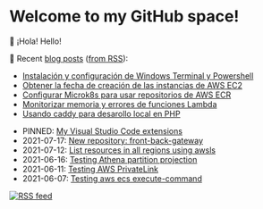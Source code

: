 # Welcome to my GitHub space!

👋 ¡Hola! Hello!

:memo: Recent [blog posts](https://blog.okelet.com) ([from RSS](https://blog.okelet.com/index.xml)):

<!--START_SECTION:blog-->
* [Instalación y configuración de Windows Terminal y Powershell](https:&#x2F;&#x2F;blog.okelet.com&#x2F;post&#x2F;2020&#x2F;02&#x2F;instalacion-y-configuracion-de-windows-terminal-y-powershell&#x2F;)
* [Obtener la fecha de creación de las instancias de AWS EC2](https:&#x2F;&#x2F;blog.okelet.com&#x2F;post&#x2F;2020&#x2F;02&#x2F;obtener-la-fecha-de-creacion-de-las-instancias-de-aws-ec2&#x2F;)
* [Configurar Microk8s para usar repositorios de AWS ECR](https:&#x2F;&#x2F;blog.okelet.com&#x2F;post&#x2F;2020&#x2F;01&#x2F;configurar-microk8s-para-usar-repositorios-de-aws-ecr&#x2F;)
* [Monitorizar memoria y errores de funciones Lambda](https:&#x2F;&#x2F;blog.okelet.com&#x2F;post&#x2F;2019&#x2F;09&#x2F;monitorizar-memoria-y-errores-de-funciones-lambda&#x2F;)
* [Usando caddy para desarollo local en PHP](https:&#x2F;&#x2F;blog.okelet.com&#x2F;post&#x2F;2019&#x2F;07&#x2F;usando-caddy-para-desarollo-local-en-php&#x2F;)
<!--END_SECTION:blog-->

* PINNED: [My Visual Studio Code extensions](https://gist.github.com/okelet/51b1964f47c2fbeede9753f57b99fb44)
* 2021-07-17: [New repository: front-back-gateway](https://gist.github.com/okelet/af4ee891225a9c042a2e4ccbc668862d)
* 2021-07-12: [List resources in all regions using awsls](https://gist.github.com/okelet/125f74edc77305f661a2509b3854368e)
* 2021-06-16: [Testing Athena partition projection](https://gist.github.com/okelet/ba9a5b98233362a96f22c33c465289dd)
* 2021-06-11: [Testing AWS PrivateLink](https://gist.github.com/okelet/f4bf0643c166d8c7033037daffb51972)
* 2021-06-07: [Testing aws ecs execute-command](https://gist.github.com/okelet/2b3364fa18ce74f39b43b6ce8f31cccc)

[![RSS feed](https://img.shields.io/badge/rss-subscribe_to_my_gist_feed-green)](https://gist.github.com/okelet.atom)
